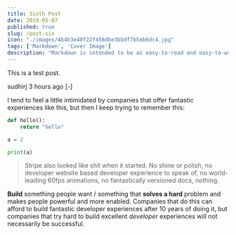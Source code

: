 ```yaml
---
title: Sixth Post
date: 2019-05-07
published: true
slug: /post-six
icon: "./images/4b4b3e40f22f458dbe3bbdf7b5eb6dc4.jpg"
tags: ['Markdown', 'Cover Image']
description: "Markdown is intended to be as easy-to-read and easy-to-write as is feasible. Readability, however, is emphasized above all else. A Markdown-formatted document should be publishable as-is, as plain text, without looking like it's been marked up with tags or formatting instructions."
---
```


This is a test post.

sudhirj 3 hours ago [-]

I tend to feel a little intimidated by companies that offer fantastic experiences like this, but then I keep trying to remember this:

```python
def hello():
    return "hello"

a = 2

print(a)

```

> Stripe also looked like shit when it started. No shine or polish, no developer website based developer experience to speak of, no world-leading 60fps animations, no fantastically versioned docs, nothing.

**Build** something people want / something that __solves a hard__ problem and makes people powerful and more enabled. Companies that do this can afford to build fantastic developer experiences after 10 years of doing it, but companies that try hard to build excellent _developer_ experiences will not necessarily be successful.